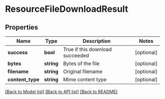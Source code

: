 # ResourceFileDownloadResult

## Properties
Name | Type | Description | Notes
------------ | ------------- | ------------- | -------------
**success** | **bool** | True if this download succeeded | [optional] 
**bytes** | **string** | Bytes of the file | [optional] 
**filename** | **string** | Original filename | [optional] 
**content_type** | **string** | Mime content type | [optional] 

[[Back to Model list]](../README.md#documentation-for-models) [[Back to API list]](../README.md#documentation-for-api-endpoints) [[Back to README]](../README.md)



